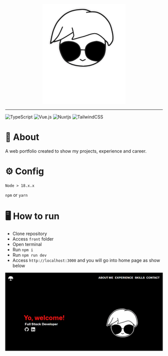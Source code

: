 <p align="center">
  <img src="https://github.com/mkmuniz/Mikael-Portfolio/blob/main/front/public/images/banner-readme.png" />
</p>

---
![TypeScript](https://img.shields.io/badge/typescript-%23007ACC.svg?style=for-the-badge&logo=typescript&logoColor=white)
![Vue.js](https://img.shields.io/badge/vuejs-%2335495e.svg?style=for-the-badge&logo=vuedotjs&logoColor=%234FC08D)
![Nuxtjs](https://img.shields.io/badge/Nuxt-002E3B?style=for-the-badge&logo=nuxtdotjs&logoColor=#00DC82)
![TailwindCSS](https://img.shields.io/badge/tailwindcss-%2338B2AC.svg?style=for-the-badge&logo=tailwind-css&logoColor=white)


# 📜 About

A web portfolio created to show my projects, experience and career.

# ⚙️ Config

`Node > 18.x.x`

`npm` or `yarn`

# 🖥️ How to run

- Clone repository
- Access `front` folder
- Open terminal
- Run `npm i`
- Run `npm run dev`
- Access `http://localhost:3000` and you will go into home page as show below

![Screenshot_17](https://github.com/mkmuniz/Mikael-Portfolio/blob/main/front/public/images/home-banner-readme.png)

